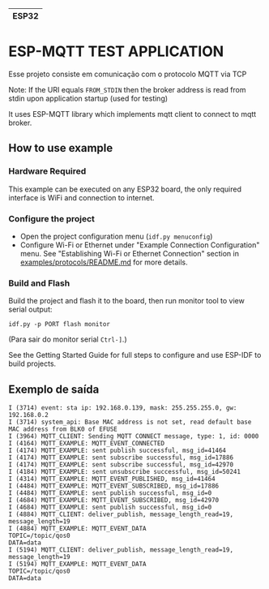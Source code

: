 | ESP32 |
| ----- |

# ESP-MQTT TEST APPLICATION

Esse projeto consiste em comunicação com o protocolo MQTT via TCP

Note: If the URI equals `FROM_STDIN` then the broker address is read from stdin upon application startup (used for testing)

It uses ESP-MQTT library which implements mqtt client to connect to mqtt broker.

## How to use example

### Hardware Required

This example can be executed on any ESP32 board, the only required interface is WiFi and connection to internet.

### Configure the project

* Open the project configuration menu (`idf.py menuconfig`)
* Configure Wi-Fi or Ethernet under "Example Connection Configuration" menu. See "Establishing Wi-Fi or Ethernet Connection" section in [examples/protocols/README.md](../../README.md) for more details.

### Build and Flash

Build the project and flash it to the board, then run monitor tool to view serial output:

```
idf.py -p PORT flash monitor
```

(Para sair do monitor serial ``Ctrl-]``.)

See the Getting Started Guide for full steps to configure and use ESP-IDF to build projects.

## Exemplo de saída

```
I (3714) event: sta ip: 192.168.0.139, mask: 255.255.255.0, gw: 192.168.0.2
I (3714) system_api: Base MAC address is not set, read default base MAC address from BLK0 of EFUSE
I (3964) MQTT_CLIENT: Sending MQTT CONNECT message, type: 1, id: 0000
I (4164) MQTT_EXAMPLE: MQTT_EVENT_CONNECTED
I (4174) MQTT_EXAMPLE: sent publish successful, msg_id=41464
I (4174) MQTT_EXAMPLE: sent subscribe successful, msg_id=17886
I (4174) MQTT_EXAMPLE: sent subscribe successful, msg_id=42970
I (4184) MQTT_EXAMPLE: sent unsubscribe successful, msg_id=50241
I (4314) MQTT_EXAMPLE: MQTT_EVENT_PUBLISHED, msg_id=41464
I (4484) MQTT_EXAMPLE: MQTT_EVENT_SUBSCRIBED, msg_id=17886
I (4484) MQTT_EXAMPLE: sent publish successful, msg_id=0
I (4684) MQTT_EXAMPLE: MQTT_EVENT_SUBSCRIBED, msg_id=42970
I (4684) MQTT_EXAMPLE: sent publish successful, msg_id=0
I (4884) MQTT_CLIENT: deliver_publish, message_length_read=19, message_length=19
I (4884) MQTT_EXAMPLE: MQTT_EVENT_DATA
TOPIC=/topic/qos0
DATA=data
I (5194) MQTT_CLIENT: deliver_publish, message_length_read=19, message_length=19
I (5194) MQTT_EXAMPLE: MQTT_EVENT_DATA
TOPIC=/topic/qos0
DATA=data
```
